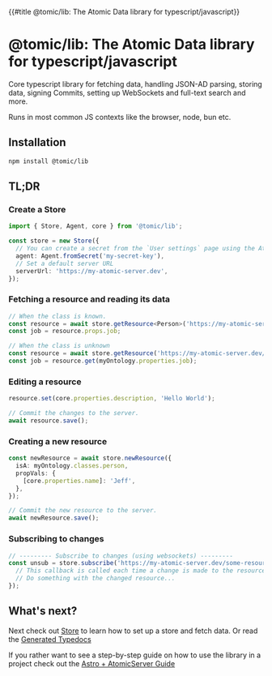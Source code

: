 {{#title @tomic/lib: The Atomic Data library for typescript/javascript}}

# @tomic/lib: The Atomic Data library for typescript/javascript

Core typescript library for fetching data, handling JSON-AD parsing, storing data, signing Commits, setting up WebSockets and full-text search and more.

Runs in most common JS contexts like the browser, node, bun etc.

## Installation

```sh
npm install @tomic/lib
```

## TL;DR

### Create a Store

```ts
import { Store, Agent, core } from '@tomic/lib';

const store = new Store({
  // You can create a secret from the `User settings` page using the AtomicServer UI
  agent: Agent.fromSecret('my-secret-key'),
  // Set a default server URL
  serverUrl: 'https://my-atomic-server.dev',
});
```

### Fetching a resource and reading its data

```ts
// When the class is known.
const resource = await store.getResource<Person>('https://my-atomic-server.dev/some-resource');
const job = resource.props.job;

// When the class is unknown
const resource = await store.getResource('https://my-atomic-server.dev/some-resource');
const job = resource.get(myOntology.properties.job);
```

### Editing a resource

```ts
resource.set(core.properties.description, 'Hello World');

// Commit the changes to the server.
await resource.save();
```

### Creating a new resource

```ts
const newResource = await store.newResource({
  isA: myOntology.classes.person,
  propVals: {
    [core.properties.name]: 'Jeff',
  },
});

// Commit the new resource to the server.
await newResource.save();
```

### Subscribing to changes

```ts
// --------- Subscribe to changes (using websockets) ---------
const unsub = store.subscribe('https://my-atomic-server.dev/some-resource', resource => {
  // This callback is called each time a change is made to the resource on the server.
  // Do something with the changed resource...
});
```

## What's next?

Next check out [Store](./js-lib/store.md) to learn how to set up a store and fetch data.
Or read the [Generated Typedocs](https://atomic-lib.netlify.app/modules/_tomic_lib)

If you rather want to see a step-by-step guide on how to use the library in a project check out the [Astro + AtomicServer Guide](<javascript:alert('TODO: Add link');>)
